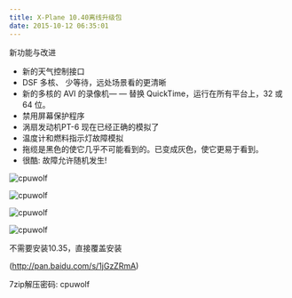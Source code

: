 ```yaml
---
title: X-Plane 10.40离线升级包
date: 2015-10-12 06:35:01
---
```





新功能与改进

* 新的天气控制接口
* DSF 多核、 少等待，远处场景看的更清晰
* 新的多核的 AVI 的录像机— — 替换 QuickTime，运行在所有平台上，32 或 64 位。
* 禁用屏幕保护程序
* 涡扇发动机PT-6 现在已经正确的模拟了
* 温度计和燃料指示灯故障模拟
* 拖缆是黑色的使它几乎不可能看到的。已变成灰色，使它更易于看到。
* 很酷: 故障允许随机发生!



![cpuwolf](/images/data/attachment/201510/14/220230pnk9cchcnxp8glhu.png)


![cpuwolf](/images/data/attachment/201510/14/220313tumrd13fixuaftw1.png)


![cpuwolf](/images/data/attachment/201510/14/220307qlhrhl8l6tidd8lm.png)


![cpuwolf](/images/data/attachment/)

不需要安装10.35，直接覆盖安装

(http://pan.baidu.com/s/1jGzZRmA)



7zip解压密码: cpuwolf


